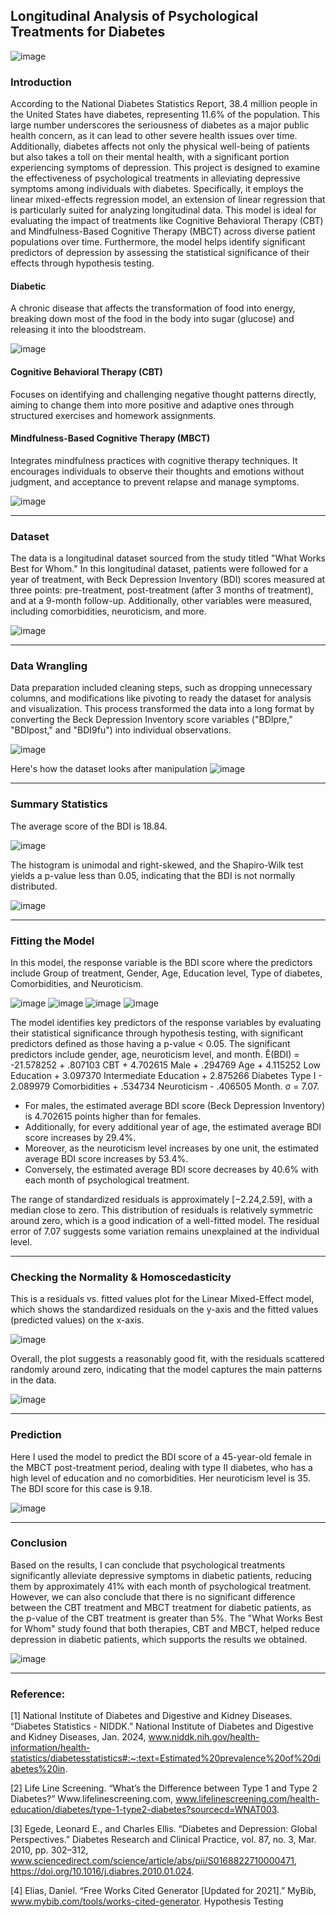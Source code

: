 ## Longitudinal Analysis of Psychological Treatments for Diabetes
![image](https://github.com/user-attachments/assets/1582015f-9f60-48fa-a942-c476758648cc)

### Introduction
According to the National Diabetes Statistics Report, 38.4 million people in the United States have diabetes, representing 11.6% of the population. This large number underscores the seriousness of diabetes as a major public health concern, as it can lead to other severe health issues over time. Additionally, diabetes affects not only the physical well-being of patients but also takes a toll on their mental health, with a significant portion experiencing symptoms of depression.
This project is designed to examine the effectiveness of psychological treatments in alleviating depressive symptoms among individuals with diabetes. Specifically, it employs the linear mixed-effects regression model, an extension of linear regression that is particularly suited for analyzing longitudinal data. This model is ideal for evaluating the impact of treatments like Cognitive Behavioral Therapy (CBT) and Mindfulness-Based Cognitive Therapy (MBCT) across diverse patient populations over time. Furthermore, the model helps identify significant predictors of depression by assessing the statistical significance of their effects through hypothesis testing.

#### Diabetic
A chronic disease that affects the transformation of food into energy, breaking down most of the food in the body into sugar (glucose) and releasing it into the bloodstream.

![image](https://github.com/user-attachments/assets/57773d4a-dd2b-4ed0-a529-0f60014f64e1)

#### Cognitive Behavioral Therapy (CBT)
Focuses on identifying and challenging negative thought patterns directly, aiming to change them into more positive and adaptive ones through structured exercises and homework assignments.

#### Mindfulness-Based Cognitive Therapy (MBCT)
Integrates mindfulness practices with cognitive therapy techniques. It encourages individuals to observe their thoughts and emotions without judgment, and acceptance to prevent relapse and manage symptoms.

![image](https://github.com/user-attachments/assets/647155ba-51b0-4c0d-8ae3-619450dd7620)
_________________________________________________________________________________________________________________________________________________________________________________________________________________________________
### Dataset
The data is a longitudinal dataset sourced from the study titled "What Works Best for Whom." In this longitudinal dataset, patients were followed for a year of treatment, with Beck Depression Inventory (BDI) scores measured at three points: pre-treatment, post-treatment (after 3 months of treatment), and at a 9-month follow-up. Additionally, other variables were measured, including comorbidities, neuroticism, and more. 

![image](https://github.com/user-attachments/assets/6d8a2357-a3e2-46a6-8eb0-e378f6326631)
_________________________________________________________________________________________________________________________________________________________________________________________________________________________________
### Data Wrangling 
Data preparation included cleaning steps, such as dropping unnecessary columns, and modifications like pivoting to ready the dataset for analysis and visualization. This process transformed the data into a long format by converting the Beck Depression Inventory score variables ("BDIpre," "BDIpost," and "BDI9fu") into individual observations.

![image](https://github.com/user-attachments/assets/b7c16a4a-7c13-4747-b00b-1328180e0f34)

Here's how the dataset looks after manipulation
![image](https://github.com/user-attachments/assets/7c98a5cf-2686-4ec9-b4b5-24bf4c3a88ec)

_________________________________________________________________________________________________________________________________________________________________________________________________________________________________
### Summary Statistics 
The average score of the BDI is 18.84.

![image](https://github.com/user-attachments/assets/09947a44-63cd-4883-bcf0-906518fc51e6)

The histogram is unimodal and right-skewed, and the Shapiro-Wilk test yields a p-value less than 0.05, indicating that the BDI is not normally distributed. 

![image](https://github.com/user-attachments/assets/5566a241-98ff-462b-a7b0-52a892bc026e)

_________________________________________________________________________________________________________________________________________________________________________________________________________________________________
### Fitting the Model 
In this model, the response variable is the BDI score where the predictors include Group of treatment, Gender, Age, Education level, Type of diabetes, Comorbidities, and Neuroticism.

![image](https://github.com/user-attachments/assets/41e9701c-bd58-4dcf-9d18-f159046d3622)
![image](https://github.com/user-attachments/assets/567460ea-f395-4f27-a7e9-c05194084f5c)
![image](https://github.com/user-attachments/assets/c1c70b9e-87de-438d-8d23-67f1ef6a0dfe)
![image](https://github.com/user-attachments/assets/2381243b-9221-43b0-b124-9bc20a99b4d3)

The model identifies key predictors of the response variables by evaluating their statistical significance through hypothesis testing, with significant predictors defined as those having a p-value < 0.05. The significant predictors include gender, age, neuroticism level, and month.
Ê(BDI) = -21.578252 + .807103 CBT + 4.702615 Male + .294769 Age + 4.115252 Low Education + 3.097370 Intermediate Education + 2.875266 Diabetes Type I  - 2.089979 Comorbidities + .534734 Neuroticism - .406505 Month. σ = 7.07. 
- For males, the estimated average BDI score (Beck Depression Inventory) is 4.702615 points higher than for females. 
- Additionally, for every additional year of age, the estimated average BDI score increases by 29.4%. 
- Moreover, as the neuroticism level increases by one unit, the estimated average BDI score increases by 53.4%.
- Conversely, the estimated average BDI score decreases by 40.6% with each month of psychological treatment.

The range of standardized residuals is approximately [−2.24,2.59], with a median close to zero. This distribution of residuals is relatively symmetric around zero, which is a good indication of a well-fitted model.
The residual error of 7.07 suggests some variation remains unexplained at the individual level.
_________________________________________________________________________________________________________________________________________________________________________________________________________________________________
### Checking the Normality & Homoscedasticity
This is a residuals vs. fitted values plot for the Linear Mixed-Effect model, which shows the standardized residuals on the y-axis and the fitted values (predicted values) on the x-axis.

![image](https://github.com/user-attachments/assets/e4078b31-6880-4934-ad88-0466cb0fcc4c)

Overall, the plot suggests a reasonably good fit, with the residuals scattered randomly around zero, indicating that the model captures the main patterns in the data.

![image](https://github.com/user-attachments/assets/06bf1d55-c2f7-4d3e-a83f-5bb7e360096b)
_________________________________________________________________________________________________________________________________________________________________________________________________________________________________
### Prediction
Here I used the model to predict the BDI score of a 45-year-old female in the MBCT post-treatment period, dealing with type II diabetes, who has a high level of education and no comorbidities. Her neuroticism level is 35. The BDI score for this case is 9.18.

![image](https://github.com/user-attachments/assets/ef6ef0c3-2962-4802-ae6e-5d27125a9b86)
_________________________________________________________________________________________________________________________________________________________________________________________________________________________________
### Conclusion
Based on the results, I can conclude that psychological treatments significantly alleviate depressive symptoms in diabetic patients, reducing them by approximately 41% with each month of psychological treatment. However, we can also conclude that there is no significant difference between the CBT treatment and MBCT treatment for diabetic patients, as the p-value of the CBT treatment is greater than 5%. The "What Works Best for Whom" study found that both therapies, CBT and MBCT, helped reduce depression in diabetic patients, which supports the results we obtained.

![image](https://github.com/user-attachments/assets/6145f780-ae7f-4eaf-bbe4-c8b18ab0282c)
_________________________________________________________________________________________________________________________________________________________________________________________________________________________________
### Reference:
[1] National Institute of Diabetes and Digestive and Kidney Diseases. “Diabetes Statistics -
NIDDK.” National Institute of Diabetes and Digestive and Kidney Diseases, Jan. 2024,
www.niddk.nih.gov/health-information/health-statistics/diabetesstatistics#:~:text=Estimated%20prevalence%20of%20diabetes%20in.

[2] Life Line Screening. “What’s the Difference between Type 1 and Type 2 Diabetes?”
Www.lifelinescreening.com, www.lifelinescreening.com/health-education/diabetes/type-1-type2-diabetes?sourcecd=WNAT003.

[3] Egede, Leonard E., and Charles Ellis. “Diabetes and Depression: Global Perspectives.”
Diabetes Research and Clinical Practice, vol. 87, no. 3, Mar. 2010, pp. 302–312,
www.sciencedirect.com/science/article/abs/pii/S0168822710000471,
https://doi.org/10.1016/j.diabres.2010.01.024.

[4] Elias, Daniel. “Free Works Cited Generator [Updated for 2021].” MyBib,
www.mybib.com/tools/works-cited-generator.
Hypothesis Testing

